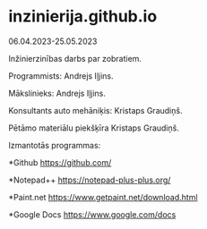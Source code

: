 # inzinierija.github.io

06.04.2023-25.05.2023

Inžinierzinības darbs par zobratiem.

Programmists: Andrejs Iļjins.

Mākslinieks: Andrejs Iļjins.

Konsultants auto mehāniķis: Kristaps Graudiņš.

Pētāmo materiālu piekšķīra Kristaps Graudiņš.

Izmantotās programmas:

  *Github https://github.com/
  
  *Notepad++ https://notepad-plus-plus.org/
  
  *Paint.net https://www.getpaint.net/download.html
  
  *Google Docs https://www.google.com/docs

